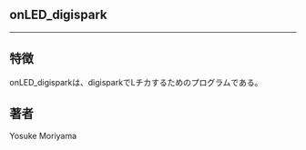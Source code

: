 ## onLED_digispark

---

## 特徴  

onLED_digisparkは、digisparkでLチカするためのプログラムである。



## 著者

Yosuke Moriyama